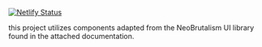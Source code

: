 [![Netlify Status](https://api.netlify.com/api/v1/badges/55c650c4-6ab0-488e-a398-16ea21b2261f/deploy-status)](https://app.netlify.com/sites/collin-collins/deploys)

this project utilizes components adapted from the NeoBrutalism UI library found in the attached documentation.
